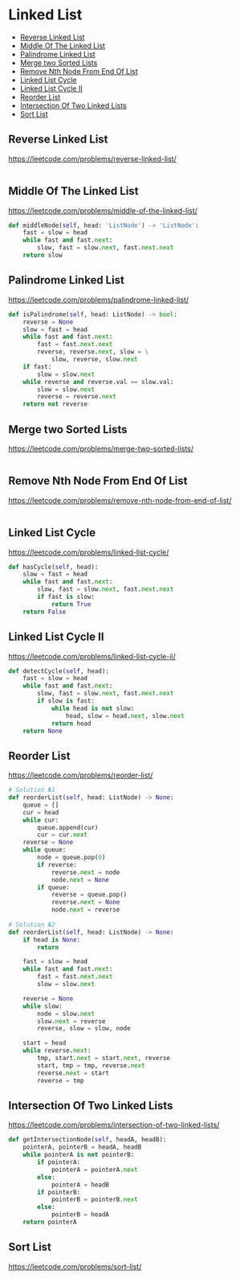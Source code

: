 # Linked List

+ [Reverse Linked List](#reverse-linked-list)
+ [Middle Of The Linked List](#middle-of-the-linked-list)
+ [Palindrome Linked List](#palindrome-linked-list)
+ [Merge two Sorted Lists](#merge-two-sorted-lists)
+ [Remove Nth Node From End Of List](#remove-nth-node-from-end-of-list)
+ [Linked List Cycle](#linked-list-cycle)
+ [Linked List Cycle II](#linked-list-cycle-ii)
+ [Reorder List](#reorder-list)
+ [Intersection Of Two Linked Lists](#intersection-of-two-linked-lists)
+ [Sort List](#sort-list)

## Reverse Linked List

https://leetcode.com/problems/reverse-linked-list/

```python

```

## Middle Of The Linked List

https://leetcode.com/problems/middle-of-the-linked-list/

```python
def middleNode(self, head: 'ListNode') -> 'ListNode':
    fast = slow = head
    while fast and fast.next:
        slow, fast = slow.next, fast.next.next
    return slow

```

## Palindrome Linked List

https://leetcode.com/problems/palindrome-linked-list/

```python
def isPalindrome(self, head: ListNode) -> bool:
    reverse = None
    slow = fast = head
    while fast and fast.next:
        fast = fast.next.next
        reverse, reverse.next, slow = \
            slow, reverse, slow.next
    if fast:
        slow = slow.next
    while reverse and reverse.val == slow.val:
        slow = slow.next
        reverse = reverse.next
    return not reverse

```

## Merge two Sorted Lists

https://leetcode.com/problems/merge-two-sorted-lists/

```python

```

## Remove Nth Node From End Of List

https://leetcode.com/problems/remove-nth-node-from-end-of-list/

```python

```

## Linked List Cycle

https://leetcode.com/problems/linked-list-cycle/

```python
def hasCycle(self, head):
    slow = fast = head
    while fast and fast.next:
        slow, fast = slow.next, fast.next.next
        if fast is slow:
            return True
    return False

```

## Linked List Cycle II

https://leetcode.com/problems/linked-list-cycle-ii/

```python
def detectCycle(self, head):
    fast = slow = head
    while fast and fast.next:
        slow, fast = slow.next, fast.next.next
        if slow is fast:
            while head is not slow:
                head, slow = head.next, slow.next
            return head
    return None

```

## Reorder List

https://leetcode.com/problems/reorder-list/

```python
# Solution №1
def reorderList(self, head: ListNode) -> None:
    queue = []
    cur = head
    while cur:
        queue.append(cur)
        cur = cur.next
    reverse = None
    while queue:
        node = queue.pop(0)
        if reverse:
            reverse.next = node
            node.next = None
        if queue:
            reverse = queue.pop()
            reverse.next = None
            node.next = reverse
            
# Solution №2
def reorderList(self, head: ListNode) -> None:
    if head is None:
        return

    fast = slow = head
    while fast and fast.next:
        fast = fast.next.next
        slow = slow.next

    reverse = None
    while slow:
        node = slow.next
        slow.next = reverse
        reverse, slow = slow, node

    start = head
    while reverse.next:
        tmp, start.next = start.next, reverse
        start, tmp = tmp, reverse.next
        reverse.next = start
        reverse = tmp

```

## Intersection Of Two Linked Lists

https://leetcode.com/problems/intersection-of-two-linked-lists/

```python
def getIntersectionNode(self, headA, headB):
    pointerA, pointerB = headA, headB
    while pointerA is not pointerB:
        if pointerA:
            pointerA = pointerA.next
        else:
            pointerA = headB
        if pointerB:
            pointerB = pointerB.next
        else:
            pointerB = headA
    return pointerA

```

## Sort List

https://leetcode.com/problems/sort-list/

```python

```
